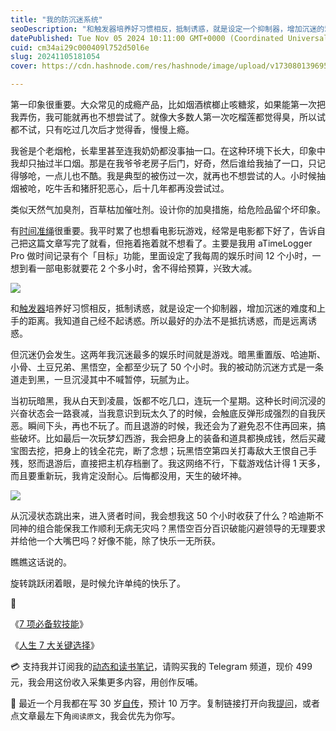 ```yaml
---
title: "我的防沉迷系统"
seoDescription: "和触发器培养好习惯相反，抵制诱惑，就是设定一个抑制器，增加沉迷的难度和上手的距离。我知道自己经不起诱惑。所以最好的办法不是抵抗诱惑，而是远离诱惑。"
datePublished: Tue Nov 05 2024 10:11:00 GMT+0000 (Coordinated Universal Time)
cuid: cm34ai29c000409l752d50l6e
slug: 20241105181054
cover: https://cdn.hashnode.com/res/hashnode/image/upload/v1730801396956/1f4b136c-1d01-4876-b099-eeba37c0387d.jpeg

---
```


第一印象很重要。大众常见的成瘾产品，比如烟酒槟榔止咳糖浆，如果能第一次把我弄伤，我可能就再也不想尝试了。就像大多数人第一次吃榴莲都觉得臭，所以试都不试，只有吃过几次后才觉得香，慢慢上瘾。

我爸是个老烟枪，长辈里甚至连我奶奶都没事抽一口。在这种环境下长大，印象中我却只抽过半口烟。那是在我爷爷老房子后门，好奇，然后谁给我抽了一口，只记得够呛，一点儿也不酷。我是典型的被伤过一次，就再也不想尝试的人。小时候抽烟被呛，吃牛舌和猪肝犯恶心，后十几年都再没尝试过。

类似天然气加臭剂，百草枯加催吐剂。设计你的加臭措施，给危险品留个坏印象。

有[时间准绳](https://mp.weixin.qq.com/s?__biz=MzI3MzU5MDA1OQ==&mid=2247485902&idx=1&sn=544343293b25db4985e8010d4c4f429c&chksm=eb21bb8adc56329cc15f5ff7f4ceff3e778f9611166359db3ee80eee5c37178d85af84bc95b7&token=474075030&lang=zh_CN#rd)很重要。我平时累了也想看电影玩游戏，经常是电影都下好了，告诉自己把这篇文章写完了就看，但拖着拖着就不想看了。主要是我用 aTimeLogger Pro 做时间记录有个「目标」功能，里面设定了我每周的娱乐时间 12 个小时，一想到看一部电影就要花 2 个多小时，舍不得给预算，兴致大减。

![](https://cdn.hashnode.com/res/hashnode/image/upload/v1730801408909/e9b4e8d1-6561-4c46-99bf-7bd1a9418957.png)

和[触发器](https://mp.weixin.qq.com/s?__biz=MzI3MzU5MDA1OQ==&mid=2247488783&idx=1&sn=2e5af45afe1caeb57ab0eb6de746ffe7&chksm=eb21a74bdc562e5dbd58ef0384dfbb6ae70ca03f369585f14f62457028e91d17a54cac6b3d33#rd)培养好习惯相反，抵制诱惑，就是设定一个抑制器，增加沉迷的难度和上手的距离。我知道自己经不起诱惑。所以最好的办法不是抵抗诱惑，而是远离诱惑。

但沉迷仍会发生。这两年我沉迷最多的娱乐时间就是游戏。暗黑重置版、哈迪斯、小骨、土豆兄弟、黑悟空，全都至少玩了 50 个小时。我的被动防沉迷方式是一条道走到黑，一旦沉浸其中不喊暂停，玩腻为止。

当初玩暗黑，我从白天到凌晨，饭都不吃几口，连玩一个星期。这种长时间沉浸的兴奋状态会一路衰减，当我意识到玩太久了的时候，会触底反弹形成强烈的自我厌恶。瞬间下头，再也不玩了。而且退游的时候，我还会为了避免忍不住再回来，搞些破坏。比如最后一次玩梦幻西游，我会把身上的装备和道具都换成钱，然后买藏宝图去挖，把身上的钱全花完，断了念想；玩黑悟空第四关打毒敌大王恨自己手残，怒而退游后，直接把主机存档删了。我这网络不行，下载游戏估计得 1 天多，而且要重新玩，我肯定没耐心。后悔都没用，天生的破坏神。

![](https://cdn.hashnode.com/res/hashnode/image/upload/v1730801416741/c67a89b5-1b4f-4492-85ab-29eade68ef73.png)

从沉浸状态跳出来，进入贤者时间，我会想我这 50 个小时收获了什么？哈迪斯不同神的组合能保我工作顺利无病无灾吗？黑悟空百分百识破能闪避领导的无理要求并给他一个大嘴巴吗？好像不能，除了快乐一无所获。

瞧瞧这话说的。

旋转跳跃闭着眼，是时候允许单纯的快乐了。

🔗

《[7 项必备软技能](https://mp.weixin.qq.com/s?__biz=MzI3MzU5MDA1OQ==&mid=2247485731&idx=1&sn=564101020b1ec4dabaa4494afdc868ff&chksm=eb21bb67dc5632713027d00ced1a2caba90b7d7ee1f870323d10650c2f0a672a6b9a6d368e7b#rd)》

《[人生 7 大关键选择](https://mp.weixin.qq.com/s?__biz=MzI3MzU5MDA1OQ==&mid=2247488756&idx=1&sn=c5834d986fdcc606ec9af6d6d177c9f3&chksm=eb21a6b0dc562fa6d89151430a222f39d9731d5088cd44c5ca726fe72a2e737341311bd3b8a0#rd)》

💳 支持我并订阅我的[动态和读书笔记](https://mp.weixin.qq.com/s/A_yK10ktL8Nl7RzsnGwzEg)，请购买我的 Telegram 频道，现价 499 元，我会用这份收入采集更多内容，用创作反哺。

📖 最近一个月我都在写 30 岁[自传](https://mp.weixin.qq.com/s?__biz=MzI3MzU5MDA1OQ==&mid=2247488741&idx=1&sn=3aca11b2f15bcb82156b45c8a69ae937&chksm=eb21a6a1dc562fb7bbf6242bc1a68995eba7b560a49627ac031e129b33aa29a624896186a2a3#rd)，预计 10 万字。复制链接打开向我[提问](https://wj.qq.com/s2/15897499/4fe9/)，或者点文章最左下角`阅读原文`，我会优先为你写。